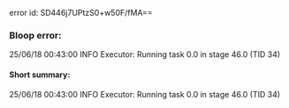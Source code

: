 error id: SD446j7UPtzS0+w50F/fMA==
### Bloop error:

25/06/18 00:43:00 INFO Executor: Running task 0.0 in stage 46.0 (TID 34)
#### Short summary: 

25/06/18 00:43:00 INFO Executor: Running task 0.0 in stage 46.0 (TID 34)